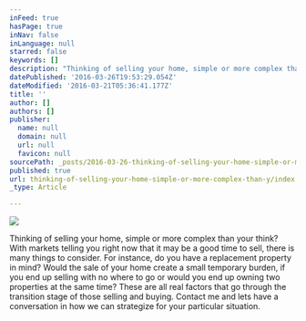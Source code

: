 ```yaml
---
inFeed: true
hasPage: true
inNav: false
inLanguage: null
starred: false
keywords: []
description: "Thinking of selling your home, simple or more complex than your think? \_With markets telling you right now that it may be a good time to sell, there is many things to consider. \_For instance, do you have a replacement property in mind? Would the sale of your home create a small temporary burden, if you end up selling with no where to go or would you end up owning two properties at the same time? \_These are all real factors that go through the transition stage of those selling and buying. \_Contact me and lets have a conversation in how we can strategize for your particular situation."
datePublished: '2016-03-26T19:53:29.054Z'
dateModified: '2016-03-21T05:36:41.177Z'
title: ''
author: []
authors: []
publisher:
  name: null
  domain: null
  url: null
  favicon: null
sourcePath: _posts/2016-03-26-thinking-of-selling-your-home-simple-or-more-complex-than-y.md
published: true
url: thinking-of-selling-your-home-simple-or-more-complex-than-y/index.html
_type: Article

---
```

![](https://the-grid-user-content.s3-us-west-2.amazonaws.com/e17121e4-9698-4c9d-b7d7-6b63c2882d65.png)

Thinking of selling your home, simple or more complex than your think?  With markets telling you right now that it may be a good time to sell, there is many things to consider.  For instance, do you have a replacement property in mind? Would the sale of your home create a small temporary burden, if you end up selling with no where to go or would you end up owning two properties at the same time?  These are all real factors that go through the transition stage of those selling and buying.  Contact me and lets have a conversation in how we can strategize for your particular situation.